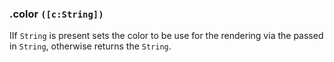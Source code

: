 ### .color `([c:String])`

IIf `String` is present sets the color to be use for the rendering via the passed in `String`, otherwise returns the `String`.
